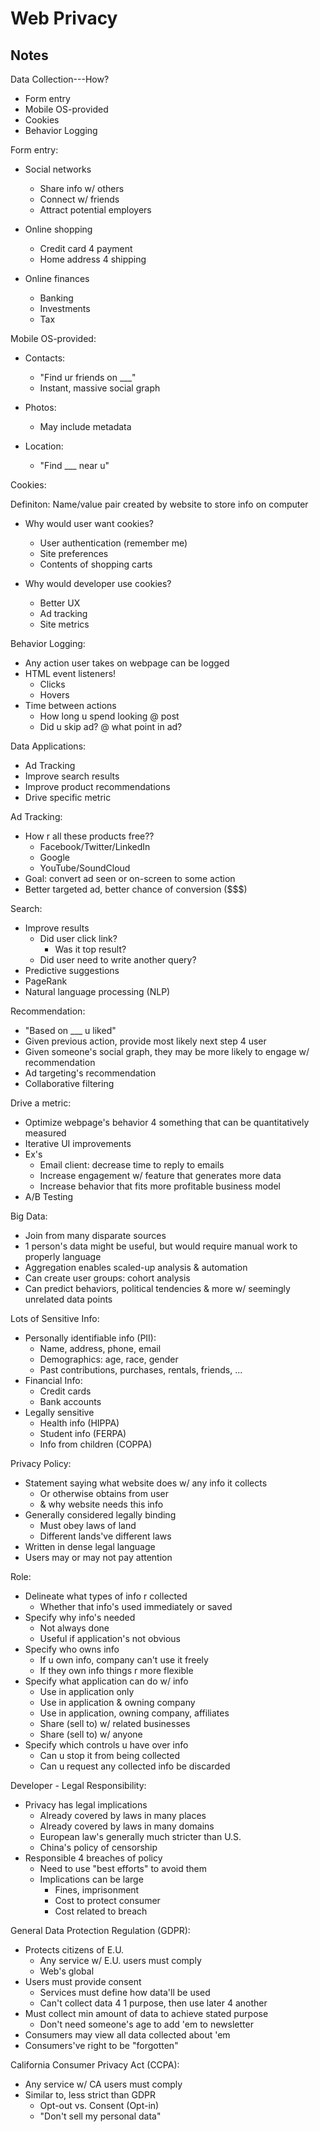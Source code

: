 # Web Privacy

## Notes

Data Collection---How?

- Form entry
- Mobile OS-provided
- Cookies
- Behavior Logging

Form entry:

- Social networks
    - Share info w/ others
    - Connect w/ friends
    - Attract potential employers

- Online shopping
    - Credit card 4 payment
    - Home address 4 shipping

- Online finances
    - Banking
    - Investments
    - Tax

Mobile OS-provided:

- Contacts:
    - "Find ur friends on ___"
    - Instant, massive social graph

- Photos:
    - May include metadata

- Location:
    - "Find ___ near u"

Cookies:

Definiton: Name/value pair created by website to store info on computer

- Why would user want cookies?
    - User authentication (remember me)
    - Site preferences
    - Contents of shopping carts

- Why would developer use cookies?
    - Better UX
    - Ad tracking
    - Site metrics

Behavior Logging:

- Any action user takes on webpage can be logged
- HTML event listeners!
    - Clicks
    - Hovers
- Time between actions
    - How long u spend looking @ post
    - Did u skip ad? @ what point in ad?

Data Applications:

- Ad Tracking
- Improve search results
- Improve product recommendations
- Drive specific metric

Ad Tracking:

- How r all these products free??
    - Facebook/Twitter/LinkedIn
    - Google
    - YouTube/SoundCloud
- Goal: convert ad seen or on-screen to some action
- Better targeted ad, better chance of conversion ($$$)

Search:

- Improve results
    - Did user click link?
        - Was it top result?
    - Did user need to write another query?
- Predictive suggestions
- PageRank
- Natural language processing (NLP)

Recommendation:

- "Based on ___ u liked"
- Given previous action, provide most likely next step 4 user
- Given someone's social graph, they may be more likely to engage w/ recommendation
- Ad targeting's recommendation
- Collaborative filtering

Drive a metric:

- Optimize webpage's behavior 4 something that can be quantitatively measured
- Iterative UI improvements
- Ex's
    - Email client: decrease time to reply to emails
    - Increase engagement w/ feature that generates more data
    - Increase behavior that fits more profitable business model
- A/B Testing

Big Data:

- Join from many disparate sources
- 1 person's data might be useful, but would require manual work to properly language
- Aggregation enables scaled-up analysis & automation
- Can create user groups: cohort analysis
- Can predict behaviors, political tendencies & more w/ seemingly unrelated data points

Lots of Sensitive Info:
- Personally identifiable info (PII):
    - Name, address, phone, email
    - Demographics: age, race, gender
    - Past contributions, purchases, rentals, friends, ...
- Financial Info:
    - Credit cards
    - Bank accounts
- Legally sensitive
    - Health info (HIPPA)
    - Student info (FERPA)
    - Info from children (COPPA)

Privacy Policy:

- Statement saying what website does w/ any info it collects
    - Or otherwise obtains from user
    - & why website needs this info
- Generally considered legally binding
    - Must obey laws of land
    - Different lands've different laws
- Written in dense legal language
- Users may or may not pay attention

Role:
- Delineate what types of info r collected
    - Whether that info's used immediately or saved
- Specify why info's needed
    - Not always done
    - Useful if application's not obvious
- Specify who owns info
    - If u own info, company can't use it freely
    - If they own info things r more flexible
- Specify what application can do w/ info
    - Use in application only
    - Use in application & owning company
    - Use in application, owning company, affiliates
    - Share (sell to) w/ related businesses
    - Share (sell to) w/ anyone
- Specify which controls u have over info
    - Can u stop it from being collected
    - Can u request any collected info be discarded

Developer - Legal Responsibility:

- Privacy has legal implications
    - Already covered by laws in many places
    - Already covered by laws in many domains
    - European law's generally much stricter than U.S.
    - China's policy of censorship
- Responsible 4 breaches of policy
    - Need to use "best efforts" to avoid them
    - Implications can be large
        - Fines, imprisonment
        - Cost to protect consumer
        - Cost related to breach

General Data Protection Regulation (GDPR):

- Protects citizens of E.U.
    - Any service w/ E.U. users must comply
    - Web's global
- Users must provide consent
    - Services must define how data'll be used
    - Can't collect data 4 1 purpose, then use later 4 another
- Must collect min amount of data to achieve stated purpose
    - Don't need someone's age to add 'em to newsletter
- Consumers may view all data collected about 'em
- Consumers've right to be "forgotten"

California Consumer Privacy Act (CCPA):
- Any service w/ CA users must comply
- Similar to, less strict than GDPR
    - Opt-out vs. Consent (Opt-in)
    - "Don't sell my personal data"